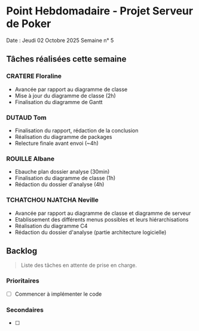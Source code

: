 # Point Hebdomadaire - Projet Serveur de Poker

Date : Jeudi 02 Octobre 2025 
Semaine n° 5

## Tâches réalisées cette semaine

### CRATERE Floraline

- Avancée par rapport au diagramme de classe
- Mise à jour du diagramme de classe (2h)
- Finalisation du diagramme de Gantt

### DUTAUD Tom

- Finalisation du rapport, rédaction de la conclusion
- Réalisation du diagramme de packages
- Relecture finale avant envoi
  (~4h)

### ROUILLE Albane

- Ebauche plan dossier analyse (30min)
- Finalisation du diagramme de classe (1h)
- Rédaction du dossier d'analyse (4h)

### TCHATCHOU NJATCHA Neville

- Avancée par rapport au diagramme de classe et diagramme de serveur
- Etablissement des différents menus possibles et leurs hiérarchisations
- Réalisation du diagramme C4 
- Rédaction du dossier d'analyse (partie architecture logicielle)

## Backlog

> Liste des tâches en attente de prise en charge.

### Prioritaires

- [ ] Commencer à implémenter le code


### Secondaires

- [ ] 
